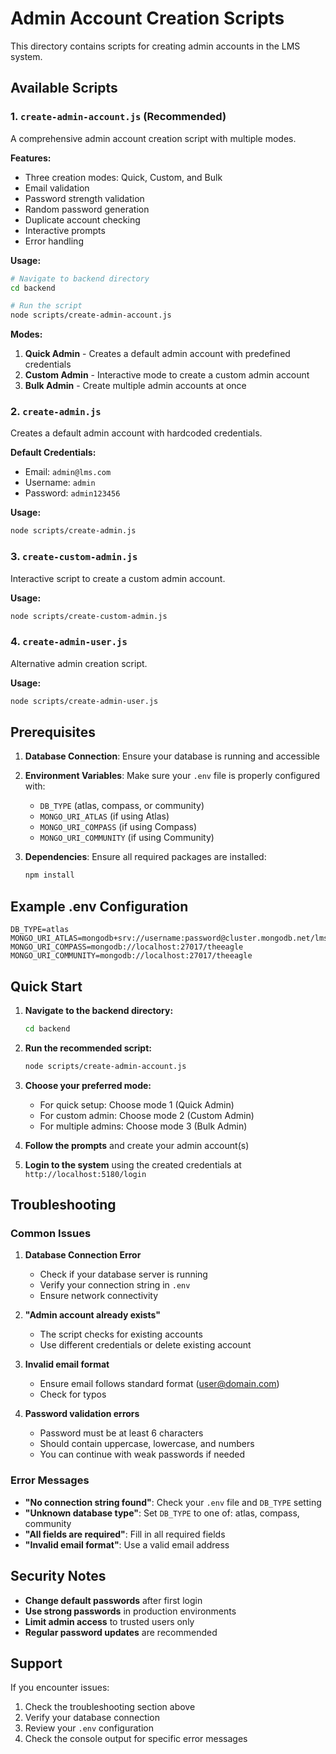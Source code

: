 # Admin Account Creation Scripts

This directory contains scripts for creating admin accounts in the LMS system.

## Available Scripts

### 1. `create-admin-account.js` (Recommended)
A comprehensive admin account creation script with multiple modes.

**Features:**
- Three creation modes: Quick, Custom, and Bulk
- Email validation
- Password strength validation
- Random password generation
- Duplicate account checking
- Interactive prompts
- Error handling

**Usage:**
```bash
# Navigate to backend directory
cd backend

# Run the script
node scripts/create-admin-account.js
```

**Modes:**
1. **Quick Admin** - Creates a default admin account with predefined credentials
2. **Custom Admin** - Interactive mode to create a custom admin account
3. **Bulk Admin** - Create multiple admin accounts at once

### 2. `create-admin.js`
Creates a default admin account with hardcoded credentials.

**Default Credentials:**
- Email: `admin@lms.com`
- Username: `admin`
- Password: `admin123456`

**Usage:**
```bash
node scripts/create-admin.js
```

### 3. `create-custom-admin.js`
Interactive script to create a custom admin account.

**Usage:**
```bash
node scripts/create-custom-admin.js
```

### 4. `create-admin-user.js`
Alternative admin creation script.

**Usage:**
```bash
node scripts/create-admin-user.js
```

## Prerequisites

1. **Database Connection**: Ensure your database is running and accessible
2. **Environment Variables**: Make sure your `.env` file is properly configured with:
   - `DB_TYPE` (atlas, compass, or community)
   - `MONGO_URI_ATLAS` (if using Atlas)
   - `MONGO_URI_COMPASS` (if using Compass)
   - `MONGO_URI_COMMUNITY` (if using Community)

3. **Dependencies**: Ensure all required packages are installed:
   ```bash
   npm install
   ```

## Example .env Configuration

```env
DB_TYPE=atlas
MONGO_URI_ATLAS=mongodb+srv://username:password@cluster.mongodb.net/lms
MONGO_URI_COMPASS=mongodb://localhost:27017/theeagle
MONGO_URI_COMMUNITY=mongodb://localhost:27017/theeagle
```

## Quick Start

1. **Navigate to the backend directory:**
   ```bash
   cd backend
   ```

2. **Run the recommended script:**
   ```bash
   node scripts/create-admin-account.js
   ```

3. **Choose your preferred mode:**
   - For quick setup: Choose mode 1 (Quick Admin)
   - For custom admin: Choose mode 2 (Custom Admin)
   - For multiple admins: Choose mode 3 (Bulk Admin)

4. **Follow the prompts** and create your admin account(s)

5. **Login to the system** using the created credentials at `http://localhost:5180/login`

## Troubleshooting

### Common Issues

1. **Database Connection Error**
   - Check if your database server is running
   - Verify your connection string in `.env`
   - Ensure network connectivity

2. **"Admin account already exists"**
   - The script checks for existing accounts
   - Use different credentials or delete existing account

3. **Invalid email format**
   - Ensure email follows standard format (user@domain.com)
   - Check for typos

4. **Password validation errors**
   - Password must be at least 6 characters
   - Should contain uppercase, lowercase, and numbers
   - You can continue with weak passwords if needed

### Error Messages

- **"No connection string found"**: Check your `.env` file and `DB_TYPE` setting
- **"Unknown database type"**: Set `DB_TYPE` to one of: atlas, compass, community
- **"All fields are required"**: Fill in all required fields
- **"Invalid email format"**: Use a valid email address

## Security Notes

- **Change default passwords** after first login
- **Use strong passwords** in production environments
- **Limit admin access** to trusted users only
- **Regular password updates** are recommended

## Support

If you encounter issues:
1. Check the troubleshooting section above
2. Verify your database connection
3. Review your `.env` configuration
4. Check the console output for specific error messages
